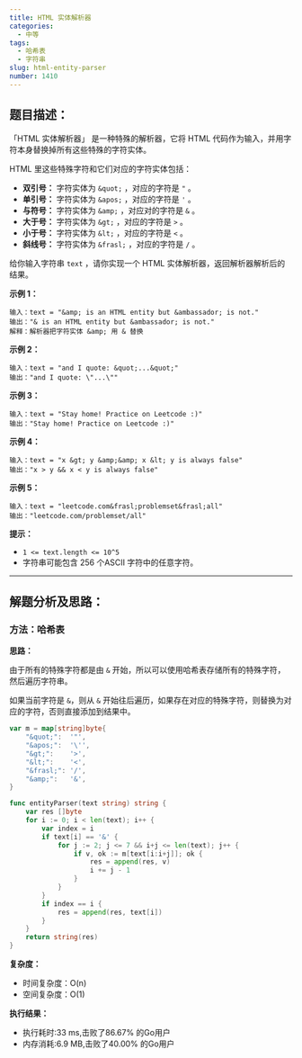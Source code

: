 ```yaml
---
title: HTML 实体解析器
categories:
  - 中等
tags: 
  - 哈希表
  - 字符串
slug: html-entity-parser
number: 1410
---
```


## 题目描述：

「HTML 实体解析器」 是一种特殊的解析器，它将 HTML 代码作为输入，并用字符本身替换掉所有这些特殊的字符实体。

HTML 里这些特殊字符和它们对应的字符实体包括：

- **双引号：** 字符实体为 `&quot;` ，对应的字符是 `"` 。
- **单引号：** 字符实体为 `&apos;` ，对应的字符是 `'` 。
- **与符号：** 字符实体为 `&amp;` ，对应对的字符是 `&` 。
- **大于号：** 字符实体为 `&gt;` ，对应的字符是 `>` 。
- **小于号：** 字符实体为 `&lt;` ，对应的字符是 `<` 。
- **斜线号：** 字符实体为 `&frasl;` ，对应的字符是 `/` 。

给你输入字符串 `text` ，请你实现一个 HTML 实体解析器，返回解析器解析后的结果。

**示例 1：**

```
输入：text = "&amp; is an HTML entity but &ambassador; is not."
输出："& is an HTML entity but &ambassador; is not."
解释：解析器把字符实体 &amp; 用 & 替换

```

**示例 2：**

```
输入：text = "and I quote: &quot;...&quot;"
输出："and I quote: \"...\""

```

**示例 3：**

```
输入：text = "Stay home! Practice on Leetcode :)"
输出："Stay home! Practice on Leetcode :)"

```

**示例 4：**

```
输入：text = "x &gt; y &amp;&amp; x &lt; y is always false"
输出："x > y && x < y is always false"

```

**示例 5：**

```
输入：text = "leetcode.com&frasl;problemset&frasl;all"
输出："leetcode.com/problemset/all"

```

**提示：**

- `1 <= text.length <= 10^5`
- 字符串可能包含 256 个ASCII 字符中的任意字符。

---
## 解题分析及思路：

### 方法：哈希表

**思路：**

由于所有的特殊字符都是由 `&` 开始，所以可以使用哈希表存储所有的特殊字符，然后遍历字符串。

如果当前字符是 `&`，则从 `&` 开始往后遍历，如果存在对应的特殊字符，则替换为对应的字符，否则直接添加到结果中。


```go
var m = map[string]byte{
	"&quot;":  '"',
	"&apos;":  '\'',
	"&gt;":    '>',
	"&lt;":    '<',
	"&frasl;": '/',
	"&amp;":   '&',
}

func entityParser(text string) string {
	var res []byte
	for i := 0; i < len(text); i++ {
		var index = i
		if text[i] == '&' {
			for j := 2; j <= 7 && i+j <= len(text); j++ {
				if v, ok := m[text[i:i+j]]; ok {
					res = append(res, v)
					i += j - 1
				}
			}
		}
		if index == i {
			res = append(res, text[i])
		}
	}
	return string(res)
}
```

**复杂度：**

- 时间复杂度：O(n)
- 空间复杂度：O(1)

**执行结果：**

- 执行耗时:33 ms,击败了86.67% 的Go用户
- 内存消耗:6.9 MB,击败了40.00% 的Go用户
